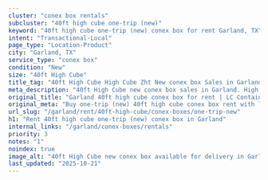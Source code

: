 ```yaml
---
cluster: "conex box rentals"
subcluster: "40ft high cube one-trip (new)"
keyword: "40ft high cube one-trip (new) conex box for rent Garland, TX"
intent: "Transactional-Local"
page_type: "Location-Product"
city: "Garland, TX"
service_type: "conex box"
condition: "New"
size: "40ft High Cube"
title_tag: "40ft High Cube High Cube Zht New conex box Sales in Garland | LC Container"
meta_description: "40ft High Cube new conex box sales in Garland. High cube containers with extra height. Fast delivery, competitive pricing. Serving conex boxes area. Quote ID: 1DD. Call (214) 524-4168 for your free quote today."
original_title: "Garland 40ft high cube conex box for rent | LC Container"
original_meta: "Buy one-trip (new) 40ft high cube conex box rent with local delivery in Garland, TX. LC Container — local Since 2003. Request a fast quote today."
url_slug: "/garland/rent/40ft-high-cube/conex-boxes/one-trip-new"
h1: "Rent 40ft high cube one-trip (new) conex box in Garland"
internal_links: "/garland/conex-boxes/rentals"
priority: 3
notes: "1"
noindex: true
image_alt: "40ft High Cube new conex box available for delivery in Garland"
last_updated: "2025-10-21"
---
```


<!-- TODO: Add unique city/inventory copy, images, and internal links here. -->
